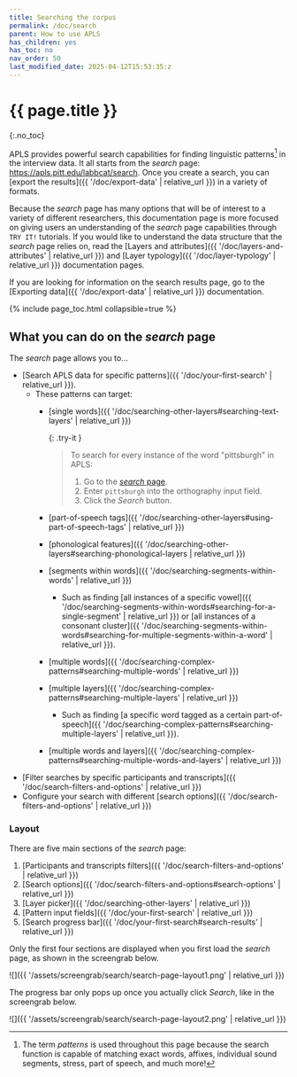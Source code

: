 ```yaml
---
title: Searching the corpus 
permalink: /doc/search
parent: How to use APLS
has_children: yes
has_toc: no
nav_order: 50
last_modified_date: 2025-04-12T15:53:35:z
---
```


# {{ page.title }}
{:.no_toc}

<!-- 
can generally use more screengrabs throughout (probably after the new UI is live)
also the deictic descriptions of certain features will have to be updated once the new UI is live
-->

APLS provides powerful search capabilities for finding linguistic patterns[^patterns] in the interview data.
It all starts from the _search_ page: <https://apls.pitt.edu/labbcat/search>.
Once you create a search, you can [export the results]({{ '/doc/export-data' | relative_url }}) in a variety of formats.

[^patterns]: The term _patterns_ is used throughout this page because the search function is capable of matching exact words, affixes, individual sound segments, stress, part of speech, and much more!

Because the _search_ page has many options that will be of interest to a variety of different researchers, this documentation page is more focused on giving users an understanding of the _search_ page capabilities through `TRY IT!` tutorials.
If you would like to understand the data structure that the _search_ page relies on, read the [Layers and attributes]({{ '/doc/layers-and-attributes' | relative_url }}) and [Layer typology]({{ '/doc/layer-typology' | relative_url }}) documentation pages.

If you are looking for information on the search results page, go to the [Exporting data]({{ '/doc/export-data' | relative_url }}) documentation.

{% include page_toc.html collapsible=true %}

## What you can do on the _search_ page

The _search_ page allows you to...
- [Search APLS data for specific patterns]({{ '/doc/your-first-search' | relative_url }}).
  - These patterns can target: 
    - [single words]({{ '/doc/searching-other-layers#searching-text-layers' | relative_url }})
      
      {: .try-it }
      > To search for every instance of the word "pittsburgh" in APLS:
      > 1. Go to the [_search_ page](https://apls.pitt.edu/labbcat/search).
      > 1. Enter `pittsburgh` into the orthography input field.
      > 1. Click the _Search_ button.
      
    - [part-of-speech tags]({{ '/doc/searching-other-layers#using-part-of-speech-tags' | relative_url }})
    - [phonological features]({{ '/doc/searching-other-layers#searching-phonological-layers | relative_url }})
    - [segments within words]({{ '/doc/searching-segments-within-words' | relative_url }})
      - Such as finding [all instances of a specific vowel]({{ '/doc/searching-segments-within-words#searching-for-a-single-segment' | relative_url }}) or [all instances of a consonant cluster]({{ '/doc/searching-segments-within-words#searching-for-multiple-segments-within-a-word' | relative_url }}).
    - [multiple words]({{ '/doc/searching-complex-patterns#searching-multiple-words' | relative_url }})
    - [multiple layers]({{ '/doc/searching-complex-patterns#searching-multiple-layers' | relative_url }})
      - Such as finding [a specific word tagged as a certain part-of-speech]({{ '/doc/searching-complex-patterns#searching-multiple-layers' | relative_url }}).
    - [multiple words and layers]({{ '/doc/searching-complex-patterns#searching-multiple-words-and-layers' | relative_url }})
- [Filter searches by specific participants and transcripts]({{ '/doc/search-filters-and-options' | relative_url }})
- Configure your search with different [search options]({{ '/doc/search-filters-and-options' | relative_url }})

### Layout

<!-- 
this is one section in particular that will need to be updated with the new search page UI
-->

There are five main sections of the _search_ page:
1. [Participants and transcripts filters]({{ '/doc/search-filters-and-options' | relative_url }})
1. [Search options]({{ '/doc/search-filters-and-options#search-options' | relative_url }})
1. [Layer picker]({{ '/doc/searching-other-layers' | relative_url }})
1. [Pattern input fields]({{ '/doc/your-first-search' | relative_url }})
1. [Search progress bar]({{ '/doc/your-first-search#search-results' | relative_url }})

Only the first four sections are displayed when you first load the _search_ page, as shown in the screengrab below.

![]({{ '/assets/screengrab/search/search-page-layout1.png' | relative_url }})

The progress bar only pops up once you actually click _Search_, like in the screengrab below.

![]({{ '/assets/screengrab/search/search-page-layout2.png' | relative_url }})
